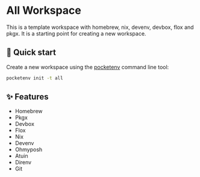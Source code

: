 # All Workspace

This is a template workspace with homebrew, nix, devenv, devbox, flox and pkgx. It is a starting point for creating a new workspace.

## 🚀 Quick start

Create a new workspace using the [pocketenv](https://github.com/pocketenv-io/pocketenv) command line tool:

```sh
pocketenv init -t all
```

## ✨ Features

- Homebrew
- Pkgx
- Devbox
- Flox
- Nix
- Devenv
- Ohmyposh
- Atuin
- Direnv
- Git